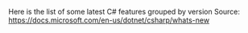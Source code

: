 Here is the list of some latest C# features grouped by version
Source: https://docs.microsoft.com/en-us/dotnet/csharp/whats-new
